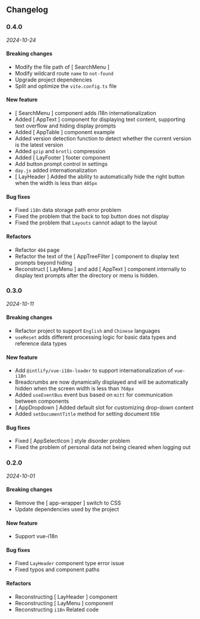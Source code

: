 ## Changelog

### 0.4.0

_2024-10-24_

#### Breaking changes

- Modify the file path of [ SearchMenu ]
- Modify wildcard route `name` to `not-found`
- Upgrade project dependencies
- Split and optimize the `vite.config.ts` file

#### New feature

- [ SearchMenu ] component adds i18n internationalization
- Added [ AppText ] component for displaying text content, supporting text overflow and hiding display prompts
- Added [ AppTable ] component example
- Added version detection function to detect whether the current version is the latest version
- Added `gzip` and `brotli` compression
- Added [ LayFooter ] footer component
- Add button prompt control in settings
- `day.js` added internationalization
- [ LayHeader ] Added the ability to automatically hide the right button when the width is less than `405px`

#### Bug fixes

- Fixed `i18n` data storage path error problem
- Fixed the problem that the back to top button does not display
- Fixed the problem that `Layouts` cannot adapt to the layout

#### Refactors

- Refactor `404` page
- Refactor the text of the [ AppTreeFilter ] component to display text prompts beyond hiding
- Reconstruct [ LayMenu ] and add [ AppText ] component internally to display text prompts after the directory or menu is hidden.

### 0.3.0

_2024-10-11_

#### Breaking changes

- Refactor project to support `English` and `Chinese` languages
- `useReset` adds different processing logic for basic data types and reference data types

#### New feature

- Add `@intlify/vue-i18n-loader` to support internationalization of `vue-i18n`
- Breadcrumbs are now dynamically displayed and will be automatically hidden when the screen width is less than `768px`
- Added `useEventBus` event bus based on `mitt` for communication between components
- [ AppDropdown ] Added default slot for customizing drop-down content
- Added `setDocumentTitle` method for setting document title

#### Bug fixes

- Fixed [ AppSelectIcon ] style disorder problem
- Fixed the problem of personal data not being cleared when logging out

### 0.2.0

_2024-10-01_

#### Breaking changes

- Remove the [ app-wrapper ] switch to CSS
- Update dependencies used by the project

#### New feature

- Support vue-i18n

#### Bug fixes

- Fixed `LayHeader` component type error issue
- Fixed typos and component paths

#### Refactors

- Reconstructing [ LayHeader ] component
- Reconstructing [ LayMenu ] component
- Reconstructing `i18n` Related code
